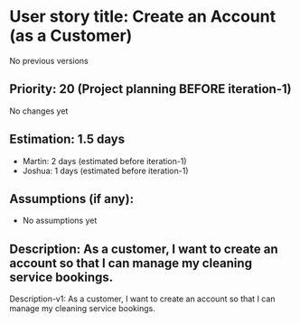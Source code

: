 # User story title: Create an Account (as a Customer)
No previous versions

## Priority: 20 (Project planning BEFORE iteration-1)
No changes yet

## Estimation: 1.5 days
* Martin: 2 days (estimated before iteration-1)
* Joshua: 1 days (estimated before iteration-1)

## Assumptions (if any):
* No assumptions yet

## Description: As a customer, I want to create an account so that I can manage my cleaning service bookings.
Description-v1: As a customer, I want to create an account so that I can manage my cleaning service bookings.